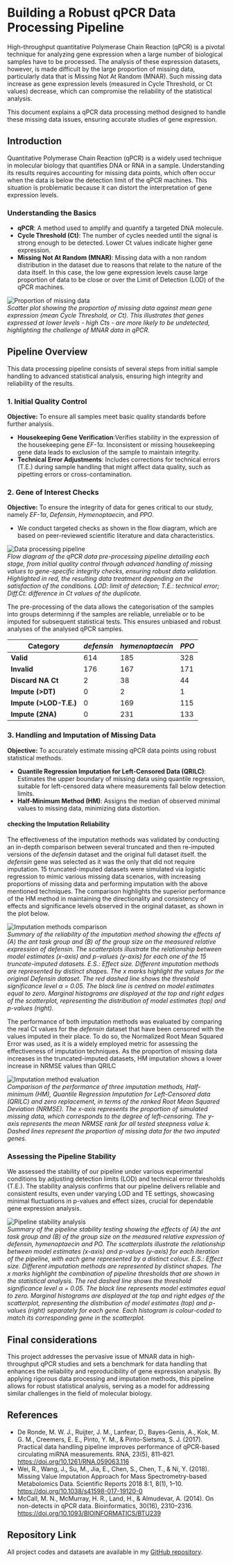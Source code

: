 # Building a Robust qPCR Data Processing Pipeline

High-throughput quantitative Polymerase Chain Reaction (qPCR) is a pivotal technique for analyzing gene expression when a large number of biological samples have to be processed. The analysis of these expression datasets, however, is made difficult by the large proportion of missing data, particularly data that is Missing Not At Random (MNAR). Such missing data increase as gene expression levels (measured in Cycle Threshold, or Ct values) decrease, which can compromise the  reliability of the statistical analysis.

This document explains a qPCR data processing method designed to handle these missing data issues, ensuring accurate studies of gene expression.

## Introduction
Quantitative Polymerase Chain Reaction (qPCR) is a widely used technique in molecular biology that quantifies DNA or RNA in a sample. Understanding its results requires accounting for missing data points, which often occur when the data is below the detection limit of the qPCR machines. This situation is problematic because it can distort the interpretation of gene expression levels.

### Understanding the Basics
- __qPCR__: A method used to amplify and quantify a targeted DNA molecule.
- __Cycle Threshold (Ct)__: The number of cycles needed until the signal is strong enough to be detected. Lower Ct values indicate higher gene expression.
- __Missing Not At Random (MNAR)__: Missing data with a non random distribution in the dataset due to reasons that relate to the nature of the data itself. In this case, the low gene expression levels cause large proportion of data to be close or over the Limit of Detection (LOD) of the qPCR machines.

<p>
    <img src="images/missing_vs_Ct.png?raw=true" alt="Proportion of missing data">
    <br>
    <em>Scatter plot showing the proportion of missing data against mean gene expression (mean Cycle Threshold, or Ct). This illustrates that genes expressed at lower levels - high Cts - are more likely to be undetected, highlighting the challenge of MNAR data in qPCR.</em>
</p>

## Pipeline Overview
This data processing pipeline consists of several steps from initial sample handling to advanced statistical analysis, ensuring high integrity and reliability of the results.

### 1. Initial Quality Control
**Objective:** To ensure all samples meet basic quality standards before further analysis.
- **Housekeeping Gene Verification**:Verifies stability in the expression of the housekeeping gene _EF-1α_. Inconsistent or missing housekeeping gene data leads to exclusion of the sample to maintain integrity.
- **Technical Error Adjustments**: Includes corrections for technical errors (T.E.) during sample handling that might affect data quality, such as pipetting errors or cross-contamination.

### 2. Gene of Interest Checks
**Objective:** To ensure the integrity of data for genes critical to our study, namely _EF-1α_, _Defensin_, _Hymenoptaecin_, and _PPO_.
- We conduct targeted checks as shown in the flow diagram, which are based  on peer-reviewed scientific literature and data characteristics.


<p>
    <img src="images/immune_pipeline.png?raw=true" alt="Data processing pipeline">
    <br>
    <em>Flow diagram of the qPCR data pre-processing pipeline detailing each stage, from initial quality control through advanced handling of missing values to gene-specific integrity checks, ensuring robust data validation. Highlighted in red, the resulting data treatment depending on the satisfaction of the conditions. LOD: limit of detection; T.E.: technical error; Diff.Ct: difference in Ct values of the duplicate.</em>
</p>

The pre-processing of the data allows the categorisation of the samples into groups determinng if the samples are reliable, unreliable or to be imputed for subsequent statistical tests. This ensures unbiased and robust analyses of the analysed qPCR samples.

| Category                 | _defensin_ | _hymenoptaecin_ | _PPO_  |
|--------------------------|------------|-----------------|--------|
| **Valid**                | 614        | 185             | 328    |
| **Invalid**              | 176        | 167             | 171    |
| **Discard NA Ct**        | 2          | 38              | 44     |
| **Impute (>DT)**         | 0          | 2               | 1      |
| **Impute (>LOD-T.E.)**   | 0          | 169             | 115    |
| **Impute (2NA)**         | 0          | 231             | 133    |


### 3. Handling and Imputation of Missing Data
**Objective:** To accurately estimate missing qPCR data points using robust statistical methods.
- **Quantile Regression Imputation for Left-Censored Data (QRILC)**: Estimates the upper boundary of missing data using quantile regression, suitable for left-censored data where measurements fall below detection limits.
- **Half-Minimum Method (HM)**: Assigns the median of observed minimal values to missing data, minimizing data distortion.

#### checking the Imputation Reliability
The effectiveness of the imputation methods was validated by conducting an in-depth comparison between several truncated and then re-imputed versions of the _defensin_ dataset  and the original full dataset itself. the _defensin_ gene was selected as it was the only that did not require imputation. 15 truncated-imputed datasets were simulated via logistic regression to mimic various missing data scenarios, with increasing proportions of missing data and performing imputation with the above mentioned techniques. The comparison highlights the superior performance of the HM method in maintaining the directionality and consistency of effects and significance levels observed in the original dataset, as shown in the plot below.

<p>
    <img src="images/immune_imputation_method.png?raw=true" alt="Imputation methods comparison">
    <br>
    <em>Summary of the reliability of the imputation method showing the effects of (A) the ant task group and (B) of the group size on the measured relative expression of defensin. The scatterplots illustrate the relationship between model estimates (x-axis) and p-values (y-axis) for each one of the 15 truncate-imputed datasets.  E.S.: Effect size. Different imputation methods are represented by distinct shapes. The x marks highlight the values for the original Defensin dataset. The red dashed line shows the threshold significance level α = 0.05. The black line is centred on model estimates equal to zero. Marginal histograms are displayed at the top and right edges of the scatterplot, representing the distribution of model estimates (top) and p-values (right).</em>
</p>

The performance of both imputation methods was evaluated by comparing the real Ct values for the _defensin_ dataset that have been censored with the values imputed in their place. To do so, the Normalized Root Mean Squared Error was used, as it is a widely employed metric for assessing the effectiveness of imputation techniques. As the proportion of missing data increases in the truncated-imputed datasets, HM imputation shows a lower increase in NRMSE values than QRILC

<p>
    <img src="images/imputation_comparison.png?raw=true" alt="Imputation method evaluation">
    <br>
    <em>Comparison of the performance of three imputation methods, Half-minimum (HM), Quantile Regression Imputation for Left-Censored data (QRILC) and zero replacement, in terms of the ranked Root Mean Squared Deviation (NRMSE). The x-axis represents the proportion of simulated missing data, which corresponds to the degree of left-censoring. The y-axis represents the mean NRMSE rank for all tested steepness value k. Dashed lines represent the proportion of missing data for the two imputed genes.</em>
</p>

### Assessing the Pipeline Stability
We assessed the stability of our pipeline under various experimental conditions by adjusting detection limits (LOD) and technical error thresholds (T.E.). The stability analysis confirms that our pipeline delivers reliable and consistent results, even under varying LOD and TE settings, showcasing minimal fluctuations in p-values and effect sizes, crucial for dependable gene expression analysis.

<p>
    <img src="images/immune_pipeline_stability.png?raw=true" alt="Pipeline stability analysis">
    <br>
    <em>Summary of the pipeline stability testing showing the effects of (A) the ant task group and (B) of the group size on the measured relative expression of defensin, hymenoptaecin and PO. The scatterplots illustrate the relationship between model estimates (x-axis) and p-values (y-axis) for each iteration of the pipeline, with each gene represented by a distinct colour. E.S.: Effect size. Different imputation methods are represented by distinct shapes. The x marks highlight the combination of pipeline thresholds that are shown in the statistical analysis. The red dashed line shows the threshold significance level α = 0.05. The black line represents model estimates equal to zero. Marginal histograms are displayed at the top and right edges of the scatterplot, representing the distribution of model estimates (top) and p-values (right) separately for each gene. Each histogram is colour-coded to match its corresponding gene in the scatterplot. </em>
</p>

## Final considerations

This project addresses the pervasive issue of MNAR data in high-throughput qPCR studies and sets a benchmark for data handling that enhances the reliability and reproducibility of gene expression analysis. By applying rigorous data processing and imputation methods, this pipeline allows for robust statistical analysis, serving as a model for addressing similar challenges in the field of molecular biology.

## References
- De Ronde, M. W. J., Ruijter, J. M., Lanfear, D., Bayes-Genis, A., Kok, M. G. M., Creemers, E. E., Pinto, Y. M., & Pinto-Sietsma, S. J. (2017). Practical data handling pipeline improves performance of qPCR-based circulating miRNA measurements. RNA, 23(5), 811–821. https://doi.org/10.1261/RNA.059063.116
- Wei, R., Wang, J., Su, M., Jia, E., Chen, S., Chen, T., & Ni, Y. (2018). Missing Value Imputation Approach for Mass Spectrometry-based Metabolomics Data. Scientific Reports 2018 8:1, 8(1), 1–10. https://doi.org/10.1038/s41598-017-19120-0
- McCall, M. N., McMurray, H. R., Land, H., & Almudevar, A. (2014). On non-detects in qPCR data. Bioinformatics, 30(16), 2310–2316. https://doi.org/10.1093/BIOINFORMATICS/BTU239

## Repository Link
All project codes and datasets are available in my [GitHub repository](https://github.com/AdrianoWanderlingh/Ant_Tracking/tree/main/Scripts/PhD-Ant_Colonies_Tracking_Analysis/molecular_bio_analysis).
